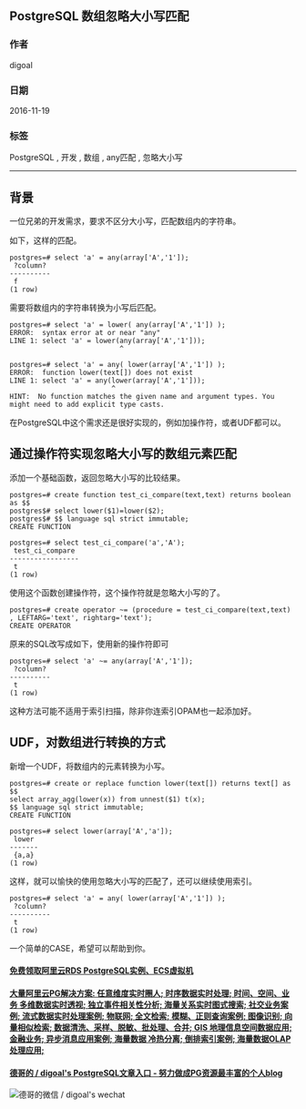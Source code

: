 ## PostgreSQL 数组忽略大小写匹配  
                                              
### 作者                                             
digoal                                              
                                              
### 日期                                             
2016-11-19                                                  
                                              
### 标签                                            
PostgreSQL , 开发 , 数组 , any匹配 , 忽略大小写                                                                                        
                                              
----                                            
         
## 背景
一位兄弟的开发需求，要求不区分大小写，匹配数组内的字符串。  
  
如下，这样的匹配。  
  
```
postgres=# select 'a' = any(array['A','1']);
 ?column? 
----------
 f
(1 row)
```
  
需要将数组内的字符串转换为小写后匹配。  
  
```
postgres=# select 'a' = lower( any(array['A','1']) );
ERROR:  syntax error at or near "any"
LINE 1: select 'a' = lower(any(array['A','1']));
                           ^

postgres=# select 'a' = any( lower(array['A','1']) );
ERROR:  function lower(text[]) does not exist
LINE 1: select 'a' = any(lower(array['A','1']));
                         ^
HINT:  No function matches the given name and argument types. You might need to add explicit type casts.
```
  
在PostgreSQL中这个需求还是很好实现的，例如加操作符，或者UDF都可以。  
  
## 通过操作符实现忽略大小写的数组元素匹配
添加一个基础函数，返回忽略大小写的比较结果。  
  
```
postgres=# create function test_ci_compare(text,text) returns boolean as $$
postgres$# select lower($1)=lower($2);
postgres$# $$ language sql strict immutable;
CREATE FUNCTION

postgres=# select test_ci_compare('a','A');
 test_ci_compare 
-----------------
 t
(1 row)
```
  
使用这个函数创建操作符，这个操作符就是忽略大小写的了。  
  
```
postgres=# create operator ~= (procedure = test_ci_compare(text,text) , LEFTARG='text', rightarg='text');
CREATE OPERATOR
```
  
原来的SQL改写成如下，使用新的操作符即可     
  
```
postgres=# select 'a' ~= any(array['A','1']);
 ?column? 
----------
 t
(1 row)
```
  
这种方法可能不适用于索引扫描，除非你连索引OPAM也一起添加好。  
  
## UDF，对数组进行转换的方式
新增一个UDF，将数组内的元素转换为小写。  
  
```
postgres=# create or replace function lower(text[]) returns text[] as $$
select array_agg(lower(x)) from unnest($1) t(x);
$$ language sql strict immutable;
CREATE FUNCTION

postgres=# select lower(array['A','a']);
 lower 
-------
 {a,a}
(1 row)
```
  
这样，就可以愉快的使用忽略大小写的匹配了，还可以继续使用索引。  
  
```
postgres=# select 'a' = any( lower(array['A','1']) );
 ?column? 
----------
 t
(1 row)
```
  
一个简单的CASE，希望可以帮助到你。  
     
     
  
  
  
  
  
  
  
  
  
  
  
  
  
  
  
  
  
  
  
  
  
  
  
  
  
  
  
  
  
  
  
  
  
  
  
  
  
#### [免费领取阿里云RDS PostgreSQL实例、ECS虚拟机](https://www.aliyun.com/database/postgresqlactivity "57258f76c37864c6e6d23383d05714ea")
  
  
#### [大量阿里云PG解决方案: 任意维度实时圈人; 时序数据实时处理; 时间、空间、业务 多维数据实时透视; 独立事件相关性分析; 海量关系实时图式搜索; 社交业务案例; 流式数据实时处理案例; 物联网; 全文检索; 模糊、正则查询案例; 图像识别; 向量相似检索; 数据清洗、采样、脱敏、批处理、合并; GIS 地理信息空间数据应用; 金融业务; 异步消息应用案例; 海量数据 冷热分离; 倒排索引案例; 海量数据OLAP处理应用;](https://yq.aliyun.com/topic/118 "40cff096e9ed7122c512b35d8561d9c8")
  
  
#### [德哥的 / digoal's PostgreSQL文章入口 - 努力做成PG资源最丰富的个人blog](https://github.com/digoal/blog/blob/master/README.md "22709685feb7cab07d30f30387f0a9ae")
  
  
![德哥的微信 / digoal's wechat](../pic/digoal_weixin.jpg "f7ad92eeba24523fd47a6e1a0e691b59")
  
